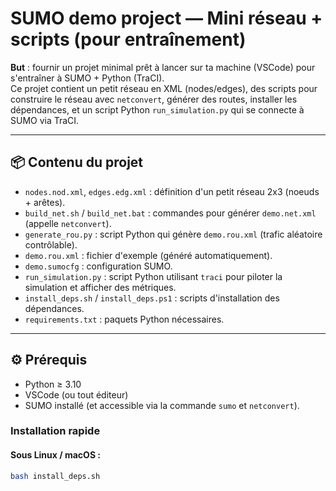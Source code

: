 # SUMO demo project — Mini réseau + scripts (pour entraînement)
**But** : fournir un projet minimal prêt à lancer sur ta machine (VSCode) pour s'entraîner à SUMO + Python (TraCI).  
Ce projet contient un petit réseau en XML (nodes/edges), des scripts pour construire le réseau avec `netconvert`, générer des routes, installer les dépendances, et un script Python `run_simulation.py` qui se connecte à SUMO via TraCI.

---

## 📦 Contenu du projet
- `nodes.nod.xml`, `edges.edg.xml` : définition d'un petit réseau 2x3 (noeuds + arêtes).
- `build_net.sh` / `build_net.bat` : commandes pour générer `demo.net.xml` (appelle `netconvert`).
- `generate_rou.py` : script Python qui génère `demo.rou.xml` (trafic aléatoire contrôlable).
- `demo.rou.xml` : fichier d'exemple (généré automatiquement).
- `demo.sumocfg` : configuration SUMO.
- `run_simulation.py` : script Python utilisant `traci` pour piloter la simulation et afficher des métriques.
- `install_deps.sh` / `install_deps.ps1` : scripts d'installation des dépendances.
- `requirements.txt` : paquets Python nécessaires.

---

## ⚙️ Prérequis
- Python ≥ 3.10  
- VSCode (ou tout éditeur)
- SUMO installé (et accessible via la commande `sumo` et `netconvert`).

### Installation rapide
#### Sous Linux / macOS :
```bash
bash install_deps.sh
